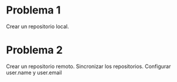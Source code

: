 # Problema 1 

Crear un repositorio local.

# Problema 2 
Crear un repositorio remoto.
Sincronizar los repositorios.
Configurar user.name  y user.email
